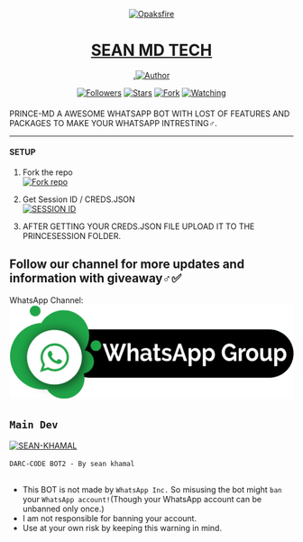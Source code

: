 <p align="center">  
  <a href="">
    <img alt="Opaksfire" height="300" src="https://i.imgur.com/jCrFYOL.jpeg">
    <h1 align="center">SEAN MD TECH</h1>
  </a>
</p>
<p align="center">
<a href="https://github.com/richardkhamal ">.<img title="Author" src="https://img.shields.io/badge/PRINCE-MD-black?style=for-the-badge&logo=telegram"></a>
<p/>
<p align="center">
<a href="https://github.com/theelegion?tab=followers"><img title="Followers" src="https://img.shields.io/github/followers/Mayelprince?label=Followers&style=social"></a>
<a href="https://github.com/Mayelprince/PRINCE-MD/stargazers/"><img title="Stars" src="https://img.shields.io/github/stars/seankhamal/DARK-CODE?&style=social"></a>
<a href="https://github.com/Mayelprince/PRINCE-MD/network/members"><img title="Fork" src="https://img.shields.io/github/forks/Mayelprince/PRINCE-MD?style=social"></a>
<a href="https://github.com/Mayelprince/PRINCE-MD/watchers"><img title="Watching" src="https://img.shields.io/github/watchers/Mayelprince/PRINCE-MD?label=Watching&style=social"></a>

####  
PRINCE-MD A AWESOME WHATSAPP BOT WITH LOST OF FEATURES AND PACKAGES TO MAKE YOUR WHATSAPP INTRESTING♂️.

***

#### SETUP

1. Fork the repo
    <br>
<a href='https://github.com/Mayelprince/richardkhamal/fork' target="_blank"><img alt='Fork repo' src='https://img.shields.io/badge/Fork Repo-100000?style=for-the-badge&logo=scan&logoColor=white&labelColor=black&color=black'/></a>


2. Get Session ID / CREDS.JSON 
    <br>
<a href='https://prince-md-v2-session-id-w9re.onrender.com' target="_blank"><img alt='SESSION ID' src='https://img.shields.io/badge/Session_id-100000?style=for-the-badge&logo=scan&logoColor=white&labelColor=black&color=black'/></a>


3. AFTER GETTING YOUR CREDS.JSON FILE UPLOAD IT TO THE PRINCESESSION FOLDER.


 
 ## Follow our channel for more updates and information with giveaway♂️✅

WhatsApp Channel: <a href="https://whatsapp.com/channel/0029VajcRr0GpLHR6PjdgN3N"><img alt="WhatsApp" src="https://raw.githubusercontent.com/Neeraj-x0/Neeraj-x0/main/photos/suddidina-join-whatsapp.png"/></a>


## `Main Dev` 
<a href="https://github.com/Richard-khamal"><img src="https://i.imgur.com/jCrFYOL.jpeg" width="250" height="250" alt="SEAN-KHAMAL"/></a>
  
`DARC-CODE BOT2 - By sean khamal`
   
## 
- This BOT is not made by `WhatsApp Inc.` So misusing the bot might `ban` your `WhatsApp account!`(Though your WhatsApp account can be unbanned only once.)
- I am not responsible for banning your account.
- Use at your own risk by keeping this warning in mind.


